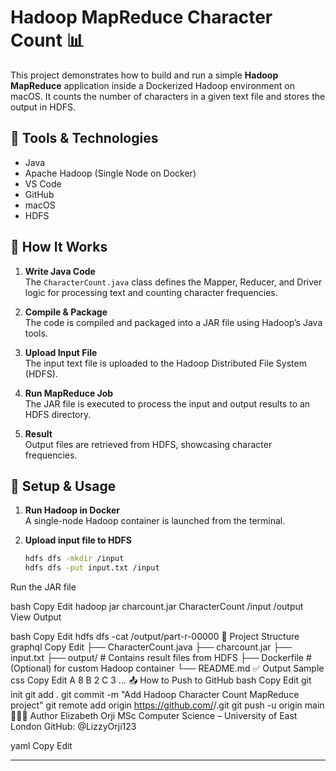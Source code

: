 # Hadoop MapReduce Character Count 📊

This project demonstrates how to build and run a simple **Hadoop MapReduce** application inside a Dockerized Hadoop environment on macOS. It counts the number of characters in a given text file and stores the output in HDFS.

## 🧰 Tools & Technologies

- Java
- Apache Hadoop (Single Node on Docker)
- VS Code
- GitHub
- macOS
- HDFS

## 🚀 How It Works

1. **Write Java Code**  
   The `CharacterCount.java` class defines the Mapper, Reducer, and Driver logic for processing text and counting character frequencies.

2. **Compile & Package**  
   The code is compiled and packaged into a JAR file using Hadoop’s Java tools.

3. **Upload Input File**  
   The input text file is uploaded to the Hadoop Distributed File System (HDFS).

4. **Run MapReduce Job**  
   The JAR file is executed to process the input and output results to an HDFS directory.

5. **Result**  
   Output files are retrieved from HDFS, showcasing character frequencies.

## 🔧 Setup & Usage

1. **Run Hadoop in Docker**  
   A single-node Hadoop container is launched from the terminal.

2. **Upload input file to HDFS**  
   ```bash
   hdfs dfs -mkdir /input
   hdfs dfs -put input.txt /input
Run the JAR file

bash
Copy
Edit
hadoop jar charcount.jar CharacterCount /input /output
View Output

bash
Copy
Edit
hdfs dfs -cat /output/part-r-00000
📁 Project Structure
graphql
Copy
Edit
├── CharacterCount.java
├── charcount.jar
├── input.txt
├── output/            # Contains result files from HDFS
├── Dockerfile         # (Optional) for custom Hadoop container
└── README.md
✅ Output Sample
css
Copy
Edit
A   8
B   2
C   3
...
📤 How to Push to GitHub
bash
Copy
Edit
git init
git add .
git commit -m "Add Hadoop Character Count MapReduce project"
git remote add origin https://github.com/<your-username>/<your-repo>.git
git push -u origin main
👩🏽‍💻 Author
Elizabeth Orji
MSc Computer Science – University of East London
GitHub: @LizzyOrji123

yaml
Copy
Edit

---








